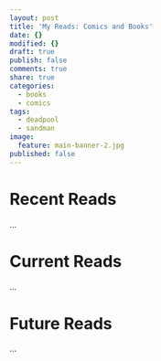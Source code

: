 ```yaml
---
layout: post
title: 'My Reads: Comics and Books'
date: {}
modified: {}
draft: true
publish: false
comments: true
share: true
categories:
  - books
  - comics
tags:
  - deadpool
  - sandman
image:
  feature: main-banner-2.jpg
published: false
---
```


# Recent Reads

...

# Current Reads

...

# Future Reads

...
